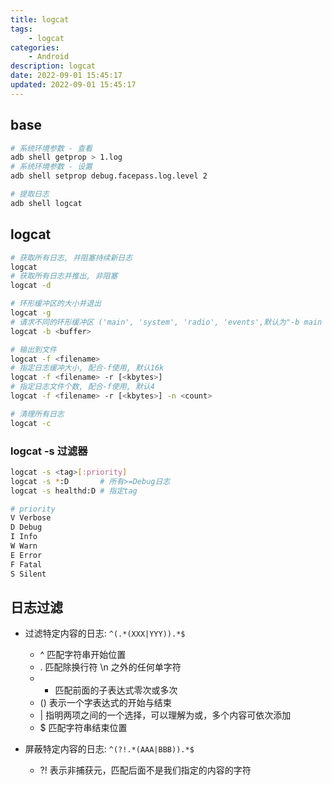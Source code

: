 ```yaml
---
title: logcat
tags: 
    - logcat
categories: 
    - Android
description: logcat
date: 2022-09-01 15:45:17
updated: 2022-09-01 15:45:17
---
```


## base

```sh
# 系统环境参数 - 查看
adb shell getprop > 1.log
# 系统环境参数 - 设置
adb shell setprop debug.facepass.log.level 2

# 提取日志
adb shell logcat
```

## logcat

```sh
# 获取所有日志, 并阻塞持续新日志
logcat
# 获取所有日志并推出, 非阻塞
logcat -d

# 环形缓冲区的大小并退出
logcat -g
# 请求不同的环形缓冲区 ('main', 'system', 'radio', 'events',默认为"-b main -b system")
logcat -b <buffer> 

# 输出到文件
logcat -f <filename>
# 指定日志缓冲大小, 配合-f使用, 默认16k
logcat -f <filename> -r [<kbytes>]
# 指定日志文件个数, 配合-f使用, 默认4
logcat -f <filename> -r [<kbytes>] -n <count>

# 清理所有日志
logcat -c
```

### logcat -s 过滤器

```sh
logcat -s <tag>[:priority]
logcat -s *:D       # 所有>=Debug日志
logcat -s healthd:D # 指定tag

# priority
V Verbose
D Debug
I Info
W Warn
E Error
F Fatal
S Silent
```

## 日志过滤

+ 过滤特定内容的日志: `^(.*(XXX|YYY)).*$`
    + ^ 匹配字符串开始位置
    + . 匹配除换行符 \n 之外的任何单字符
    + * 匹配前面的子表达式零次或多次
    + () 表示一个字表达式的开始与结束
    + | 指明两项之间的一个选择，可以理解为或，多个内容可依次添加
    + $ 匹配字符串结束位置

+ 屏蔽特定内容的日志: `^(?!.*(AAA|BBB)).*$`
    + ?! 表示非捕获元，匹配后面不是我们指定的内容的字符